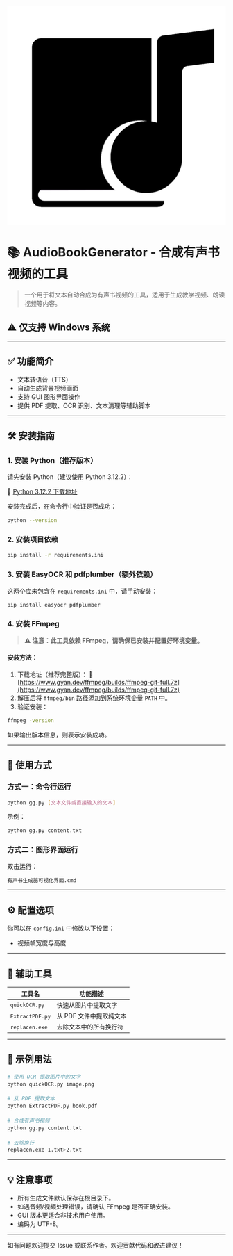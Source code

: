 ![1](/2A.png)

# 📚 AudioBookGenerator - 合成有声书视频的工具

> 一个用于将文本自动合成为有声书视频的工具，适用于生成教学视频、朗读视频等内容。

## ⚠️ **仅支持 Windows 系统**

---

## ✅ 功能简介

- 文本转语音（TTS）
- 自动生成背景视频画面
- 支持 GUI 图形界面操作
- 提供 PDF 提取、OCR 识别、文本清理等辅助脚本

---

## 🛠️ 安装指南

### 1. 安装 Python（推荐版本）

请先安装 Python（建议使用 Python 3.12.2）：

🔗 [Python 3.12.2 下载地址](https://www.python.org/ftp/python/3.12.2/python-3.12.2-amd64.exe)

安装完成后，在命令行中验证是否成功：

```bash
python --version
```

### 2. 安装项目依赖

```bash
pip install -r requirements.ini
```

### 3. 安装 EasyOCR 和 pdfplumber（额外依赖）

这两个库未包含在 `requirements.ini` 中，请手动安装：

```bash
pip install easyocr pdfplumber
```

### 4. 安装 FFmpeg

> **⚠️ 注意：此工具依赖 FFmpeg，请确保已安装并配置好环境变量。**

#### 安装方法：

1. 下载地址（推荐完整版）：
   🔗 [https://www.gyan.dev/ffmpeg/builds/ffmpeg-git-full.7z](https://www.gyan.dev/ffmpeg/builds/ffmpeg-git-full.7z)
2. 解压后将 `ffmpeg/bin` 路径添加到系统环境变量 `PATH` 中。
3. 验证安装：

```bash
ffmpeg -version
```

如果输出版本信息，则表示安装成功。

---

## 🧰 使用方式

### 方式一：命令行运行

```bash
python gg.py [文本文件或直接输入的文本]
```

示例：

```bash
python gg.py content.txt
```

### 方式二：图形界面运行

双击运行：

```bash
有声书生成器可视化界面.cmd
```

---

## ⚙️ 配置选项

你可以在 `config.ini` 中修改以下设置：

- 视频帧宽度与高度

---

## 📎 辅助工具

| 工具名             | 功能描述                             |
|------------------|------------------------------------|
| `quickOCR.py`     | 快速从图片中提取文字                   |
| `ExtractPDF.py`   | 从 PDF 文件中提取纯文本                 |
| `replacen.exe`    | 去除文本中的所有换行符                  |

---

## 📝 示例用法

```bash
# 使用 OCR 提取图片中的文字
python quickOCR.py image.png

# 从 PDF 提取文本
python ExtractPDF.py book.pdf

# 合成有声书视频
python gg.py content.txt

# 去除换行
replacen.exe 1.txt>2.txt
```

---

## 💡 注意事项

- 所有生成文件默认保存在根目录下。
- 如遇音频/视频处理错误，请确认 FFmpeg 是否正确安装。
- GUI 版本更适合非技术用户使用。
- 编码为 UTF-8。

---

如有问题欢迎提交 Issue 或联系作者。欢迎贡献代码和改进建议！
